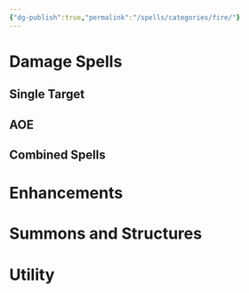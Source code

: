```yaml
---
{"dg-publish":true,"permalink":"/spells/categories/fire/"}
---
```


# Damage Spells

## Single Target

## AOE

## Combined Spells

# Enhancements

# Summons and Structures

# Utility